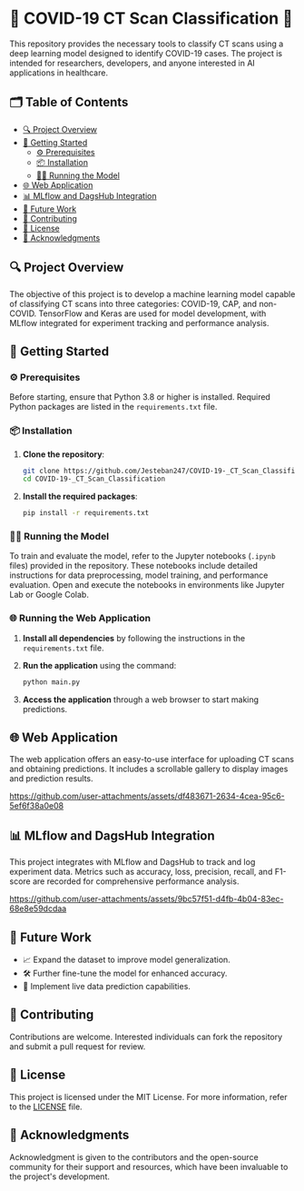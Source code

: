 # 🦠 COVID-19 CT Scan Classification 🧬

This repository provides the necessary tools to classify CT scans using a deep learning model designed to identify COVID-19 cases. The project is intended for researchers, developers, and anyone interested in AI applications in healthcare.

## 🗂️ Table of Contents

- [🔍 Project Overview](#-project-overview)
- [🚀 Getting Started](#-getting-started)
  - [⚙️ Prerequisites](#️-prerequisites)
  - [📦 Installation](#-installation)
  - [🏃‍♂️ Running the Model](#-running-the-model)
- [🌐 Web Application](#-web-application)
- [📊 MLflow and DagsHub Integration](#-mlflow-and-dagshub-integration)
- [🔮 Future Work](#-future-work)
- [🤝 Contributing](#-contributing)
- [📜 License](#-license)
- [🙏 Acknowledgments](#-acknowledgments)

## 🔍 Project Overview

The objective of this project is to develop a machine learning model capable of classifying CT scans into three categories: COVID-19, CAP, and non-COVID. TensorFlow and Keras are used for model development, with MLflow integrated for experiment tracking and performance analysis.

## 🚀 Getting Started

### ⚙️ Prerequisites

Before starting, ensure that Python 3.8 or higher is installed. Required Python packages are listed in the `requirements.txt` file.

### 📦 Installation

1. **Clone the repository**:

   ```bash
   git clone https://github.com/Jesteban247/COVID-19-_CT_Scan_Classification.git
   cd COVID-19-_CT_Scan_Classification
   ```

2. **Install the required packages**:

   ```bash
   pip install -r requirements.txt
   ```

### 🏃‍♂️ Running the Model

To train and evaluate the model, refer to the Jupyter notebooks (`.ipynb` files) provided in the repository. These notebooks include detailed instructions for data preprocessing, model training, and performance evaluation. Open and execute the notebooks in environments like Jupyter Lab or Google Colab.

### 🌐 Running the Web Application

1. **Install all dependencies** by following the instructions in the `requirements.txt` file.
2. **Run the application** using the command:

   ```bash
   python main.py
   ```

3. **Access the application** through a web browser to start making predictions.

## 🌐 Web Application

The web application offers an easy-to-use interface for uploading CT scans and obtaining predictions. It includes a scrollable gallery to display images and prediction results.


https://github.com/user-attachments/assets/df483671-2634-4cea-95c6-5ef6f38a0e08


## 📊 MLflow and DagsHub Integration

This project integrates with MLflow and DagsHub to track and log experiment data. Metrics such as accuracy, loss, precision, recall, and F1-score are recorded for comprehensive performance analysis.


https://github.com/user-attachments/assets/9bc57f51-d4fb-4b04-83ec-68e8e59dcdaa


## 🔮 Future Work

- 📈 Expand the dataset to improve model generalization.
- 🛠️ Further fine-tune the model for enhanced accuracy.
- 🔄 Implement live data prediction capabilities.

## 🤝 Contributing

Contributions are welcome. Interested individuals can fork the repository and submit a pull request for review.

## 📜 License

This project is licensed under the MIT License. For more information, refer to the [LICENSE](LICENSE) file.

## 🙏 Acknowledgments

Acknowledgment is given to the contributors and the open-source community for their support and resources, which have been invaluable to the project's development.
